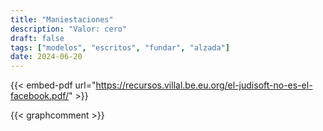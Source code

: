 ```yaml
---
title: "Maniestaciones"
description: "Valor: cero"
draft: false
tags: ["modelos", "escritos", "fundar", "alzada"]
date: 2024-06-20
---
```


{{< embed-pdf url="https://recursos.villal.be.eu.org/el-judisoft-no-es-el-facebook.pdf/" >}}

{{< graphcomment >}}
